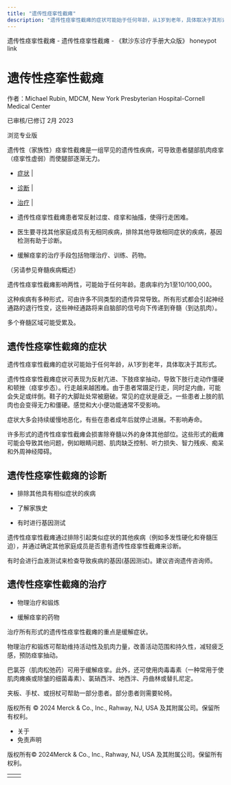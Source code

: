 ```yaml
---
title: "遗传性痉挛性截瘫"
description: "遗传性痉挛性截瘫的症状可能始于任何年龄，从1岁到老年，具体取决于其形式。"
---
```


﻿遗传性痉挛性截瘫 \- 遗传性痉挛性截瘫 \- 《默沙东诊疗手册大众版》 honeypot link

# 遗传性痉挛性截瘫

作者：Michael Rubin, MDCM, New York Presbyterian Hospital-Cornell Medical Center

已审核/已修订 2月 2023

浏览专业版

遗传性（家族性）痉挛性截瘫是一组罕见的遗传性疾病，可导致患者腿部肌肉痉挛（痉挛性虚弱）而使腿部逐渐无力。

- [症状](#症状_v744197_zh) \|
- [诊断](#诊断_v867301_zh) \|
- [治疗](#治疗_v744204_zh) \|

- 遗传性痉挛性截瘫患者常反射过度、痉挛和抽搐，使得行走困难。

- 医生要寻找其他家庭成员有无相同疾病，排除其他导致相同症状的疾病，基因检测有助于诊断。

- 缓解痉挛的治疗手段包括物理治疗、训练、药物。


（另请参见脊髓疾病概述）

遗传性痉挛性截瘫影响两性，可能始于任何年龄。患病率约为1至10/100,000。

这种疾病有多种形式，可由许多不同类型的遗传异常导致。所有形式都会引起神经通路的退行性变，这些神经通路将来自脑部的信号向下传递到脊髓（到达肌肉）。

多个脊髓区域可能受累及。

## 遗传性痉挛性截瘫的症状

遗传性痉挛性截瘫的症状可能始于任何年龄，从1岁到老年，具体取决于其形式。

遗传性痉挛性截瘫症状可表现为反射亢进、下肢痉挛抽动，导致下肢行走动作僵硬和顿挫（痉挛步态）。行走越来越困难。由于患者常蹑足行走，同时足内曲，可能会失足或绊倒。鞋子的大脚趾处常被磨破。常见的症状是疲乏。一些患者上肢的肌肉也会变得无力和僵硬。感觉和大小便功能通常不受影响。

症状大多会持续缓慢地恶化，有些在患者成年后就停止进展。不影响寿命。

许多形式的遗传性痉挛性截瘫会损害除脊髓以外的身体其他部位。这些形式的截瘫可能会导致其他问题，例如眼睛问题、肌肉缺乏控制、听力损失、智力残疾、痴呆和外周神经障碍。

## 遗传性痉挛性截瘫的诊断

- 排除其他具有相似症状的疾病

- 了解家族史

- 有时进行基因测试


遗传性痉挛性截瘫通过排除引起类似症状的其他疾病（例如多发性硬化和脊髓压迫），并通过确定其他家庭成员是否患有遗传性痉挛性截瘫来诊断。

有时会进行血液测试来检查导致疾病的基因(基因测试)。建议咨询遗传咨询师。

## 遗传性痉挛性截瘫的治疗

- 物理治疗和锻炼

- 缓解痉挛的药物


治疗所有形式的遗传性痉挛性截瘫的重点是缓解症状。

物理治疗和锻炼可帮助维持活动性及肌肉力量，改善活动范围和持久性，减轻疲乏感，预防痉挛抽动。

巴氯芬（肌肉松弛药）可用于缓解痉挛。此外，还可使用肉毒毒素（一种常用于使肌肉瘫痪或除皱的细菌毒素）、氯硝西泮、地西泮、丹曲林或替扎尼定。

夹板、手杖、或拐杖可帮助一部分患者。部分患者则需要轮椅。



版权所有 © 2024
Merck & Co., Inc., Rahway, NJ, USA 及其附属公司。保留所有权利。

- 关于
- 免责声明

版权所有© 2024Merck & Co., Inc., Rahway, NJ, USA 及其附属公司。保留所有权利。

|     |     |
| --- | --- |
|  |  |
